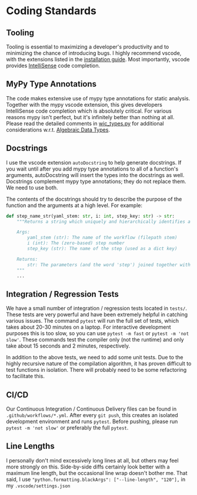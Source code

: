 # Coding Standards

## Tooling

Tooling is essential to maximizing a developer's productivity and to minimizing the chance of introducing bugs. I highly recommend vscode, with the extensions listed in the [installation guide](../installguide.md#vscode). Most importantly, vscode provides [IntelliSense](https://code.visualstudio.com/docs/editor/intellisense) code completion.

## MyPy Type Annotations

The code makes extensive use of mypy type annotations for static analysis. Together with the mypy vscode extension, this gives developers IntelliSense code completion which is absolutely critical. For various reasons mypy isn't perfect, but it's infinitely better than nothing at all. Please read the detailed comments in [wic_types.py](../../src/wic/wic_types.py) for additional considerations w.r.t. [Algebraic Data Types](https://en.wikipedia.org/wiki/Algebraic_data_type).

## Docstrings

I use the vscode extension `autoDocstring` to help generate docstrings. If you wait until after you add mypy type annotations to all of a function's arguments, autoDocstring will insert the types into the docstrings as well. Docstrings complement mypy type annotations; they do not replace them. We need to use both.

The contents of the docstrings should try to describe the purpose of the function and the arguments at a high level. For example:

```python
def step_name_str(yaml_stem: str, i: int, step_key: str) -> str:
    """Returns a string which uniquely and hierarchically identifies a step in a workflow

    Args:
        yaml_stem (str): The name of the workflow (filepath stem)
        i (int): The (zero-based) step number
        step_key (str): The name of the step (used as a dict key)

    Returns:
        str: The parameters (and the word 'step') joined together with double underscores
    """
    ...
```

## Integration / Regression Tests

We have a small number of integration / regression tests located in `tests/`. These tests are very powerful and have been extremely helpful in catching various issues. The command `pytest` will run the full set of tests, which takes about 20-30 minutes on a laptop. For interactive development purposes this is too slow, so you can use `pytest -m fast` or `pytest -m 'not slow'`. These commands test the compiler only (not the runtime) and only take about 15 seconds and 2 minutes, respectively.

In addition to the above tests, we need to add some unit tests. Due to the highly recursive nature of the compilation algorithm, it has proven difficult to test functions in isolation. There will probably need to be some refactoring to facilitate this.

## CI/CD

Our Continuous Integration / Continuous Delivery files can be found in `.github/workflows/*.yml`. After every `git push`, this creates an isolated development environment and runs `pytest`. Before pushing, please run `pytest -m 'not slow'` or preferably the full `pytest`.

## Line Lengths

I personally don't mind excessively long lines at all, but others may feel more strongly on this. Side-by-side diffs certainly look better with a maximum line length, but the occasional line wrap doesn't bother me. That said, I use `"python.formatting.blackArgs": ["--line-length", "120"],` in my `.vscode/settings.json`
